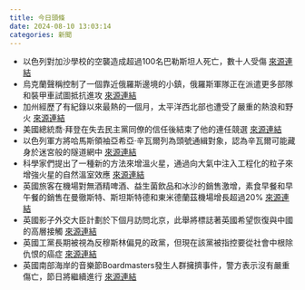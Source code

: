 ```yaml
---
title: 今日頭條
date: 2024-08-10 13:03:14
categories: 新聞            
---
```

- 以色列對加沙學校的空襲造成超過100名巴勒斯坦人死亡，數十人受傷 [來源連結](https://www.theguardian.com/world/live/2024/aug/10/israel-gaza-war-school-strike-hamas-middle-east)
- 烏克蘭聲稱控制了一個靠近俄羅斯邊境的小鎮，俄羅斯軍隊正在派遣更多部隊和裝甲車試圖抵抗進攻 [來源連結](https://www.japantimes.co.jp/news/2024/08/10/world/politics/ukraine-deep-push-russia/)
- 加州經歷了有紀錄以來最熱的一個月，太平洋西北部也遭受了嚴重的熱浪和野火 [來源連結](https://www.theguardian.com/us-news/article/2024/aug/10/california-hottest-month-july)
- 美國總統喬·拜登在失去民主黨同僚的信任後結束了他的連任競選 [來源連結](https://www.theguardian.com/us-news/article/2024/aug/10/joe-biden-final-months-legacy)
- 以色列軍方將哈馬斯領袖亞希亞·辛瓦爾列為頭號通緝對象，認為辛瓦爾可能藏身於迷宮般的隧道網中 [來源連結](https://www.japantimes.co.jp/news/2024/08/10/world/politics/israel-hunt-hamas-chief-sinwar/)
- 科學家們提出了一種新的方法來增溫火星，通過向大氣中注入工程化的粒子來增強火星的自然溫室效應 [來源連結](https://www.japantimes.co.jp/news/2024/08/10/world/science-health/mars-heat-up-glitter/)
- 英國旅客在機場對無酒精啤酒、益生菌飲品和冰沙的銷售激增，素食早餐和早午餐的銷售在曼徹斯特、斯坦斯特德和東米德蘭茲機場增長超過20% [來源連結](https://www.theguardian.com/business/article/2024/aug/10/uk-travellers-airport-pints-smoothies-vegan-food)
- 英國影子外交大臣計劃於下個月訪問北京，此舉將標誌著英國希望恢復與中國的高層接觸 [來源連結](https://www.theguardian.com/politics/article/2024/aug/10/lammy-plans-china-visit-for-september-to-kick-start-high-level-engagement)
- 英國工黨長期被視為反穆斯林偏見的政黨，但現在該黨被指控要從社會中根除仇恨的癌症 [來源連結](https://www.theguardian.com/commentisfree/article/2024/aug/10/tories-islamophobic-labour-tony-blair-muslim-members)
- 英國南部海岸的音樂節Boardmasters發生人群擁擠事件，警方表示沒有嚴重傷亡，節日將繼續進行 [來源連結](https://www.theguardian.com/uk-news/article/2024/aug/10/festival-goers-injured-in-terrifying-crowd-surge-at-boardmasters-in-newquay)



